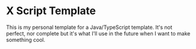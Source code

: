 # X Script Template

This is my personal template for a Java/TypeScript template. It's not perfect, nor
complete but it's what I'll use in the future when I want to make something cool.

